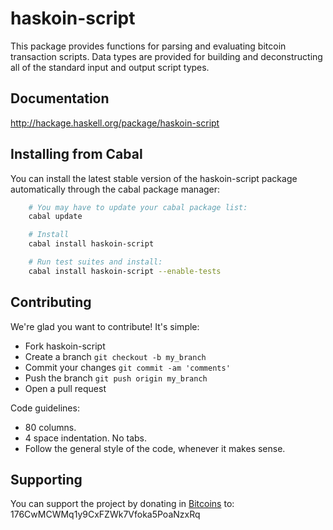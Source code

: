 # haskoin-script

This package provides functions for parsing and evaluating bitcoin transaction
scripts. Data types are provided for building and deconstructing all of the
standard input and output script types. 

## Documentation

http://hackage.haskell.org/package/haskoin-script

## Installing from Cabal

You can install the latest stable version of the haskoin-script package
automatically through the cabal package manager:

```sh
    # You may have to update your cabal package list:
    cabal update

    # Install
    cabal install haskoin-script

    # Run test suites and install:
    cabal install haskoin-script --enable-tests
```

## Contributing

We're glad you want to contribute! It's simple:

- Fork haskoin-script
- Create a branch `git checkout -b my_branch`
- Commit your changes `git commit -am 'comments'`
- Push the branch `git push origin my_branch`
- Open a pull request

Code guidelines:

- 80 columns.
- 4 space indentation. No tabs.
- Follow the general style of the code, whenever it makes sense.

## Supporting

You can support the project by donating in [Bitcoins](http://www.bitcoin.org)
to: 176CwMCWMq1y9CxFZWk7Vfoka5PoaNzxRq

